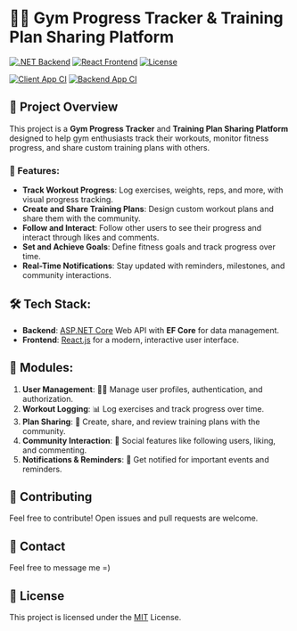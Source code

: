 # 🏋️‍♂️ Gym Progress Tracker & Training Plan Sharing Platform

[![.NET Backend](https://img.shields.io/badge/.NET-Backend-blue)](https://dotnet.microsoft.com/) 
[![React Frontend](https://img.shields.io/badge/React-Frontend-blueviolet)](https://reactjs.org/)
[![License](https://img.shields.io/github/license/kacpersmal/fitness-tracker)](LICENSE)

[![Client App CI](https://github.com/kacpersmal/fitness-tracker/actions/workflows/client-app.yml/badge.svg)](https://github.com/kacpersmal/fitness-tracker/actions/workflows/client-app.yml)
[![Backend App CI](https://github.com/kacpersmal/fitness-tracker/actions/workflows/backend-app.yml/badge.svg)](https://github.com/kacpersmal/fitness-tracker/actions/workflows/backend-app.yml)

## 🚀 Project Overview
This project is a **Gym Progress Tracker** and **Training Plan Sharing Platform** designed to help gym enthusiasts track their workouts, monitor fitness progress, and share custom training plans with others.

### 🎯 Features:
- **Track Workout Progress**: Log exercises, weights, reps, and more, with visual progress tracking.
- **Create and Share Training Plans**: Design custom workout plans and share them with the community.
- **Follow and Interact**: Follow other users to see their progress and interact through likes and comments.
- **Set and Achieve Goals**: Define fitness goals and track progress over time.
- **Real-Time Notifications**: Stay updated with reminders, milestones, and community interactions.

## 🛠️ Tech Stack:
- **Backend**: [ASP.NET Core](https://dotnet.microsoft.com/apps/aspnet) Web API with **EF Core** for data management.
- **Frontend**: [React.js](https://reactjs.org/) for a modern, interactive user interface.

## 🧩 Modules:
1. **User Management**: 🧑‍💻 Manage user profiles, authentication, and authorization.
2. **Workout Logging**: 📊 Log exercises and track progress over time.
3. **Plan Sharing**: 📝 Create, share, and review training plans with the community.
4. **Community Interaction**: 💬 Social features like following users, liking, and commenting.
5. **Notifications & Reminders**: 🔔 Get notified for important events and reminders.

## 🤝 Contributing
Feel free to contribute! Open issues and pull requests are welcome.

## 💬 Contact
Feel free to message me =) 

## 📝 License
This project is licensed under the [MIT](LICENSE) License.

